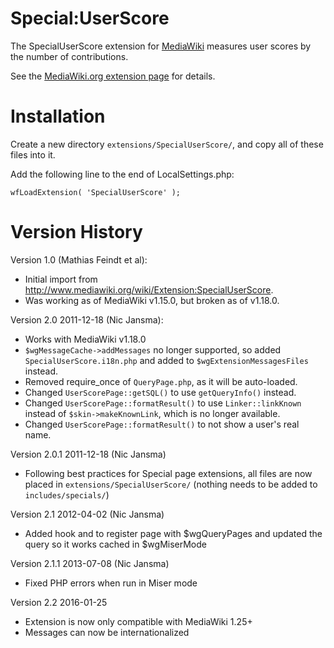# Special:UserScore

The SpecialUserScore extension for [MediaWiki](http://www.mediawiki.org) measures user scores by the number of contributions.

See the [MediaWiki.org extension page](http://www.mediawiki.org/wiki/Extension:SpecialUserScore) for details.

# Installation

Create a new directory `extensions/SpecialUserScore/`, and copy all of these files into it.

Add the following line to the end of LocalSettings.php:

    wfLoadExtension( 'SpecialUserScore' );

# Version History

Version 1.0 (Mathias Feindt et al):

* Initial import from http://www.mediawiki.org/wiki/Extension:SpecialUserScore.
* Was working as of MediaWiki v1.15.0, but broken as of v1.18.0.

Version 2.0 2011-12-18 (Nic Jansma):

* Works with MediaWiki v1.18.0
* `$wgMessageCache->addMessages` no longer supported, so added `SpecialUserScore.i18n.php` and added to `$wgExtensionMessagesFiles` instead.
* Removed require_once of `QueryPage.php`, as it will be auto-loaded.
* Changed `UserScorePage::getSQL()` to use `getQueryInfo()` instead.
* Changed `UserScorePage::formatResult()` to use `Linker::linkKnown` instead of `$skin->makeKnownLink`, which is no longer available.
* Changed `UserScorePage::formatResult()` to not show a user's real name.

Version 2.0.1 2011-12-18 (Nic Jansma)

* Following best practices for Special page extensions, all files are now placed in `extensions/SpecialUserScore/` (nothing needs to be added to `includes/specials/`)

Version 2.1 2012-04-02 (Nic Jansma)

* Added hook and to register page with $wgQueryPages and updated the query so it works cached in $wgMiserMode

Version 2.1.1 2013-07-08 (Nic Jansma)

* Fixed PHP errors when run in Miser mode

Version 2.2 2016-01-25

* Extension is now only compatible with MediaWiki 1.25+
* Messages can now be internationalized

